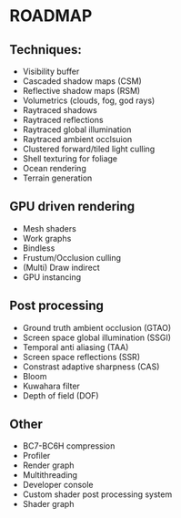 # ROADMAP

## Techniques:
- Visibility buffer
- Cascaded shadow maps (CSM)
- Reflective shadow maps (RSM)
- Volumetrics (clouds, fog, god rays)
- Raytraced shadows
- Raytraced reflections
- Raytraced global illumination
- Raytraced ambient occlsuion
- Clustered forward/tiled light culling
- Shell texturing for foliage
- Ocean rendering
- Terrain generation

## GPU driven rendering
- Mesh shaders
- Work graphs
- Bindless
- Frustum/Occlusion culling
- (Multi) Draw indirect
- GPU instancing

## Post processing
- Ground truth ambient occlusion (GTAO)
- Screen space global illumination (SSGI)
- Temporal anti aliasing (TAA)
- Screen space reflections (SSR)
- Constrast adaptive sharpness (CAS)
- Bloom
- Kuwahara filter
- Depth of field (DOF)

## Other
- BC7-BC6H compression
- Profiler
- Render graph
- Multithreading
- Developer console
- Custom shader post processing system
- Shader graph
